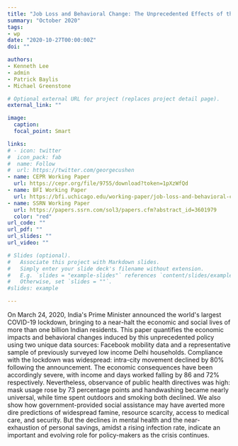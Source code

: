 ```yaml
---
title: "Job Loss and Behavioral Change: The Unprecedented Effects of the India Lockdown in Delhi"
summary: "October 2020"
tags: 
- wp
date: "2020-10-27T00:00:00Z"
doi: ""

authors:
- Kenneth Lee
- admin
- Patrick Baylis
- Michael Greenstone

# Optional external URL for project (replaces project detail page).
external_link: ""

image:
  caption: 
  focal_point: Smart

links:
# - icon: twitter
#  icon_pack: fab
#  name: Follow
#  url: https://twitter.com/georgecushen
- name: CEPR Working Paper
  url: https://cepr.org/file/9755/download?token=1pXzWfQd
- name: BFI Working Paper
  url: https://bfi.uchicago.edu/working-paper/job-loss-and-behavioral-change-the-unprecedented-effects-of-the-india-lockdown-in-delhi/
- name: SSRN Working Paper
  url: https://papers.ssrn.com/sol3/papers.cfm?abstract_id=3601979
  color: "red"
url_code: ""
url_pdf: ""
url_slides: ""
url_video: ""

# Slides (optional).
#   Associate this project with Markdown slides.
#   Simply enter your slide deck's filename without extension.
#   E.g. `slides = "example-slides"` references `content/slides/example-slides.md`.
#   Otherwise, set `slides = ""`.
#slides: example

---
```


On March 24, 2020, India's Prime Minister announced the world's largest COVID-19 lockdown, bringing to a near-halt the economic and social lives of more than one billion Indian residents. This paper quantifies the economic impacts and behavioral changes induced by this unprecedented policy using two unique data sources: Facebook mobility data and a representative sample of previously surveyed low income Delhi households. Compliance with the lockdown was widespread: intra-city movement declined by 80% following the announcement. The economic consequences have been accordingly severe, with income and days worked falling by 86 and 72% respectively. Nevertheless, observance of public health directives was high: mask usage rose by 73 percentage points and handwashing became nearly universal, while time spent outdoors and smoking both declined. We also show how government-provided social assistance may have averted more dire predictions of widespread famine, resource scarcity, access to medical care, and security. But the declines in mental health and the near-exhaustion of personal savings, amidst a rising infection rate, indicate an important and evolving role for policy-makers as the crisis continues. 
